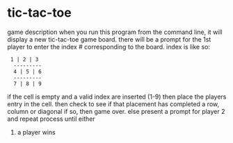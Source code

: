 # tic-tac-toe

   game description
   when you run this program from the command line,
   it will display a new tic-tac-toe game board.
   there will be a prompt for the 1st player to
   enter the index # corresponding to the board.
   index is like so:

     1 | 2 | 3
      ---------
      4 | 5 | 6
      ---------
      7 | 8 | 9

  if the cell is empty and a valid index are inserted (1-9)
   then place the players entry in the cell.
   then check to see if that placement has completed a row, column or diagonal
   if so, then game over.
   else
   present a prompt for player 2 and repeat process until either
   1. a player wins
